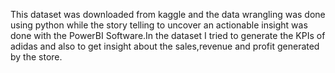 This dataset was downloaded from kaggle and the data wrangling was done using python while the story telling to uncover an actionable insight was done with the PowerBI Software.In the dataset 
I tried to generate the KPIs of adidas and also to get insight about the sales,revenue and profit generated by the store.
